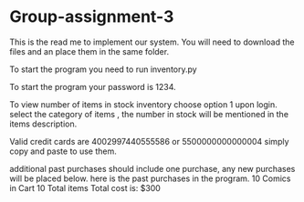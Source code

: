 # Group-assignment-3

This is the read me to implement our system. You will need to download the files and an place them in the same folder.

To start the program you need to run inventory.py

To start the program your password is 1234.

To view number of items in stock inventory choose option 1 upon login. select the category of items , the number in stock will be mentioned in the items description.

Valid credit cards are 4002997440555586 or 5500000000000004 simply copy and paste to use them.

additional past purchases should include one purchase, any new purchases will be placed below.
here is the past purchases in the program.
10 Comics in Cart
10 Total items Total cost is: $300
